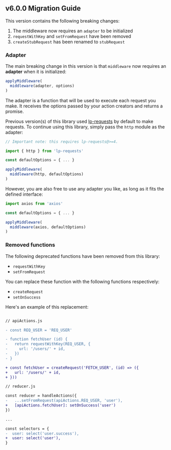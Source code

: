 ## v6.0.0 Migration Guide

This version contains the following breaking changes:
1. The middleware now requires an `adapter` to be initialized
2. `requestWithKey` and `setFromRequest` have been removed
3. `createStubRequest` has been renamed to `stubRequest`

### Adapter

The main breaking change in this version is that `middleware` now requires an **adapter** when it is initialized:

```js
applyMiddleware(
  middleware(adapter, options)
)
```

The adapter is a function that will be used to execute each request you make. It receives the options passed by your action creators and returns a promise.

Previous version(s) of this library used [lp-requests](https://github.com/LaunchPadLab/lp-requests) by default to make requests. To continue using this library, simply pass the `http` module as the adapter:

```js
// Important note: this requires lp-requests@>=4.

import { http } from 'lp-requests'

const defaultOptions = { ... }

applyMiddleware(
  middleware(http, defaultOptions)
)

```

However, you are also free to use any adapter you like, as long as it fits the defined interface:

```js
import axios from 'axios'

const defaultOptions = { ... }

applyMiddleware(
  middleware(axios, defaultOptions)
)
```

### Removed functions

The following deprecated functions have been removed from this library:
* `requestWithKey`
* `setFromRequest`

You can replace these function with the following functions respectively:
* `createRequest`
* `setOnSuccess`

Here's an example of this replacement:

```diff

// apiActions.js

- const REQ_USER = 'REQ_USER'

- function fetchUser (id) {
-   return requestWithKey(REQ_USER, {
-     url: '/users/' + id,
-   })
- }

+ const fetchUser = createRequest('FETCH_USER', (id) => ({
+   url: '/users/' + id,
+ }))

// reducer.js

const reducer = handleActions({
-   ...setFromRequest(apiActions.REQ_USER, 'user'),
+   [apiActions.fetchUser]: setOnSuccess('user')
})

...

const selectors = {
-  user: select('user.success'),
+  user: select('user'),
}
```
